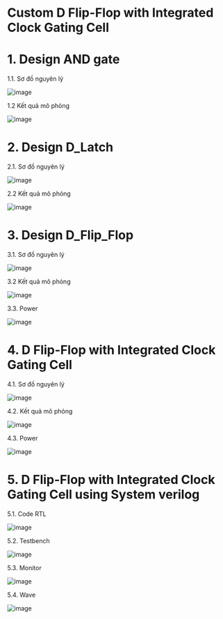 # Custom D Flip-Flop with Integrated Clock Gating Cell
# 1.	Design AND gate

1.1. Sơ đồ nguyên lý

![image](https://github.com/user-attachments/assets/9242ca5e-acaf-48f4-b3cf-5dfa7d3ad5a6)

1.2 Kết quả mô phỏng

![image](https://github.com/user-attachments/assets/0c71e5ff-1982-4bc7-8c6d-fea97860b0eb)

# 2.	Design D_Latch

2.1. Sơ đồ nguyên lý

![image](https://github.com/user-attachments/assets/6a1788e3-6a2b-43dd-9e48-dba7e32f4ed4)

2.2 Kết quả mô phỏng

![image](https://github.com/user-attachments/assets/2eb017ca-69ce-4190-bfbe-1d9752fdace6)


# 3.	Design D_Flip_Flop

3.1. Sơ đồ nguyên lý

![image](https://github.com/user-attachments/assets/e3dc1c0a-f94d-4c38-9ef0-4ae5d645bfae)

3.2 Kết quả mô phỏng

![image](https://github.com/user-attachments/assets/0ea755b7-c6a6-4ec1-9c4a-badba30b924b)

3.3. Power

![image](https://github.com/user-attachments/assets/1e34abd3-82e2-463c-bf38-46016b092429)


# 4. D Flip-Flop with Integrated Clock Gating Cell

4.1. Sơ đồ nguyên lý

![image](https://github.com/user-attachments/assets/3f4c811c-d838-47b7-8a40-fa96e316b899)

4.2. Kết quả mô phỏng

![image](https://github.com/user-attachments/assets/4eb026ff-9221-49ef-b771-682333a7e08b)

4.3. Power

![image](https://github.com/user-attachments/assets/48c0331f-9288-49d4-b838-439e265e3b76)


# 5. D Flip-Flop with Integrated Clock Gating Cell using System verilog

5.1. Code RTL 

![image](https://github.com/user-attachments/assets/eed874e7-4a8f-49b8-a0ca-3e5d49b53ffa)

5.2. Testbench

![image](https://github.com/user-attachments/assets/af951023-a35f-4769-bc94-3685ec7eaffe)


5.3. Monitor

![image](https://github.com/user-attachments/assets/4dd2964c-6b94-4e93-8baa-d6ad88732752)


5.4. Wave

![image](https://github.com/user-attachments/assets/b35b75c1-36b6-4e89-a372-f2a66ba9f88a)








